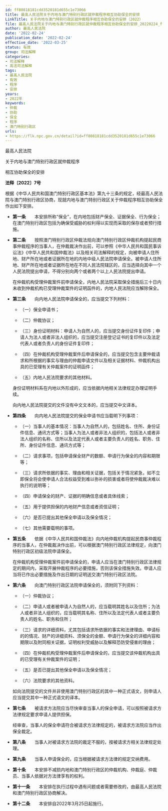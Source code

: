 ```yaml
---
id: ff80818181cdd3520181d655c1e73066
title: 最高人民法院关于内地与澳门特别行政区就仲裁程序相互协助保全的安排
LinkTitle: 关于内地与澳门特别行政区就仲裁程序相互协助保全的安排（2022）
file: 最高人民法院关于内地与澳门特别行政区就仲裁程序相互协助保全的安排_20220224_ff80818181cdd3520181d655c1e73066.docx
author: 最高人民法院
date: '2022-02-24'
publication_date: '2022-02-24'
effective_date: '2022-03-25'
status: 有效
group: 司法解释
categories:
- 司法解释
- 高法司法解释
tags:
- 最高人民法院
- 有效
- 程序
- 安排
years:
- 2022年
keywords:
- 仲裁
- 协助
- 保全
- 程序
- 澳门特别行政区
urls:
- https://flk.npc.gov.cn/detail?id=ff80818181cdd3520181d655c1e73066
---
```


最高人民法院

关于内地与澳门特别行政区就仲裁程序

相互协助保全的安排

**法释〔2022〕7号**

根据《中华人民共和国澳门特别行政区基本法》第九十三条的规定，经最高人民法院与澳门特别行政区协商，现就内地与澳门特别行政区关于仲裁程序相互协助保全作出如下安排。

- **第一条**　　本安排所称“保全”，在内地包括财产保全、证据保全、行为保全；在澳门特别行政区包括为确保受威胁的权利得以实现而采取的保存或者预行措施。

- **第二条**　　按照澳门特别行政区仲裁法规向澳门特别行政区仲裁机构提起民商事仲裁程序的当事人，在仲裁裁决作出前，可以参照《中华人民共和国民事诉讼法》《中华人民共和国仲裁法》以及相关司法解释的规定，向被申请人住所地、财产所在地或者证据所在地的内地中级人民法院申请保全。被申请人住所地、财产所在地或者证据所在地在不同人民法院辖区的，应当选择向其中一个人民法院提出申请，不得分别向两个或者两个以上人民法院提出申请。

  在仲裁机构受理仲裁案件前申请保全，内地人民法院采取保全措施后三十日内未收到仲裁机构已受理仲裁案件的证明函件的，内地人民法院应当解除保全。

- **第三条**　　向内地人民法院申请保全的，应当提交下列材料：

  - （一）保全申请书；

  - （二）仲裁协议；

  - （三）身份证明材料：申请人为自然人的，应当提交身份证件复印件；申请人为法人或者非法人组织的，应当提交注册登记证书的复印件以及法定代表人或者负责人的身份证件复印件；

  - （四）在仲裁机构受理仲裁案件后申请保全的，应当提交包含主要仲裁请求和所根据的事实与理由的仲裁申请文件以及相关证据材料、仲裁机构出具的已受理有关仲裁案件的证明函件；

  - （五）内地人民法院要求的其他材料。

  身份证明材料系在内地以外形成的，应当依据内地相关法律规定办理证明手续。

  向内地人民法院提交的文件没有中文文本的，应当提交中文译本。

- **第四条**　　向内地人民法院提交的保全申请书应当载明下列事项：

  - （一）当事人的基本情况：当事人为自然人的，包括姓名、住所、身份证件信息、通讯方式等；当事人为法人或者非法人组织的，包括法人或者非法人组织的名称、住所以及法定代表人或者主要负责人的姓名、职务、住所、身份证件信息、通讯方式等；

  - （二）请求事项，包括申请保全财产的数额、申请行为保全的内容和期限等；

  - （三）请求所依据的事实、理由和相关证据，包括关于情况紧急，如不立即保全将会使申请人合法权益受到难以弥补的损害或者将使仲裁裁决难以执行的说明等；

  - （四）申请保全的财产、证据的明确信息或者具体线索；

  - （五）用于提供担保的内地财产信息或者资信证明；

  - （六）是否已提出其他保全申请以及保全情况；

  - （七）其他需要载明的事项。

- **第五条**　　依据《中华人民共和国仲裁法》向内地仲裁机构提起民商事仲裁程序的当事人，在仲裁裁决作出前，可以根据澳门特别行政区法律规定，向澳门特别行政区初级法院申请保全。

  在仲裁机构受理仲裁案件前申请保全的，申请人应当在澳门特别行政区法律规定的期间内，采取开展仲裁程序的必要措施，否则该保全措施失效。申请人应当将已作出必要措施及作出日期的证明送交澳门特别行政区法院。

- **第六条**　　向澳门特别行政区法院申请保全的，须附同下列资料：

  - （一）仲裁协议；

  - （二）申请人或者被申请人为自然人的，应当载明其姓名以及住所；为法人或者非法人组织的，应当载明其名称、住所以及法定代表人或者主要负责人的姓名、职务和住所；

  - （三）请求的详细资料，尤其包括请求所依据的事实和法律理由、申请标的的情况、财产的详细资料、须保全的金额、申请行为保全的详细内容和期限以及附同相关证据，证明权利受威胁以及解释恐防受侵害的理由；

  - （四）在仲裁机构受理仲裁案件后申请保全的，应当提交该仲裁机构出具的已受理有关仲裁案件的证明；

  - （五）是否已提出其他保全申请以及保全情况；

  - （六）法院要求的其他资料。

  如向法院提交的文件并非使用澳门特别行政区的其中一种正式语文，则申请人应当提交其中一种正式语文的译本。

- **第七条**　　被请求方法院应当尽快审查当事人的保全申请，可以按照被请求方法律规定要求申请人提供担保。

  经审查，当事人的保全申请符合被请求方法律规定的，被请求方法院应当作出保全裁定。

- **第八条**　　当事人对被请求方法院的裁定不服的，按被请求方相关法律规定处理。

- **第九条**　　当事人申请保全的，应当根据被请求方法律的规定交纳费用。

- **第十条**　　本安排不减损内地和澳门特别行政区的仲裁机构、仲裁庭、仲裁员、当事人依据对方法律享有的权利。

- **第十一条**　　本安排在执行过程中遇有问题或者需要修改的，由最高人民法院和澳门特别行政区协商解决。

- **第十二条**　　本安排自2022年3月25日起施行。
